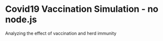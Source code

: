 # Covid19 Vaccination Simulation - no node.js
Analyzing the effect of vaccination and herd immunity
